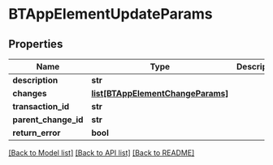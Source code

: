 # BTAppElementUpdateParams

## Properties
Name | Type | Description | Notes
------------ | ------------- | ------------- | -------------
**description** | **str** |  | [optional] 
**changes** | [**list[BTAppElementChangeParams]**](BTAppElementChangeParams.md) |  | [optional] 
**transaction_id** | **str** |  | [optional] 
**parent_change_id** | **str** |  | [optional] 
**return_error** | **bool** |  | [optional] 

[[Back to Model list]](../README.md#documentation-for-models) [[Back to API list]](../README.md#documentation-for-api-endpoints) [[Back to README]](../README.md)


